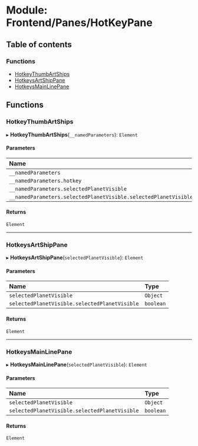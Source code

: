 # Module: Frontend/Panes/HotKeyPane

## Table of contents

### Functions

- [HotkeyThumbArtShips](Frontend_Panes_HotKeyPane.md#hotkeythumbartships)
- [HotkeysArtShipPane](Frontend_Panes_HotKeyPane.md#hotkeysartshippane)
- [HotkeysMainLinePane](Frontend_Panes_HotKeyPane.md#hotkeysmainlinepane)

## Functions

### HotkeyThumbArtShips

▸ **HotkeyThumbArtShips**(`__namedParameters`): `Element`

#### Parameters

| Name                                                            | Type      |
| :-------------------------------------------------------------- | :-------- |
| `__namedParameters`                                             | `Object`  |
| `__namedParameters.hotkey`                                      | `Hotkey`  |
| `__namedParameters.selectedPlanetVisible`                       | `Object`  |
| `__namedParameters.selectedPlanetVisible.selectedPlanetVisible` | `boolean` |

#### Returns

`Element`

---

### HotkeysArtShipPane

▸ **HotkeysArtShipPane**(`selectedPlanetVisible`): `Element`

#### Parameters

| Name                                          | Type      |
| :-------------------------------------------- | :-------- |
| `selectedPlanetVisible`                       | `Object`  |
| `selectedPlanetVisible.selectedPlanetVisible` | `boolean` |

#### Returns

`Element`

---

### HotkeysMainLinePane

▸ **HotkeysMainLinePane**(`selectedPlanetVisible`): `Element`

#### Parameters

| Name                                          | Type      |
| :-------------------------------------------- | :-------- |
| `selectedPlanetVisible`                       | `Object`  |
| `selectedPlanetVisible.selectedPlanetVisible` | `boolean` |

#### Returns

`Element`
